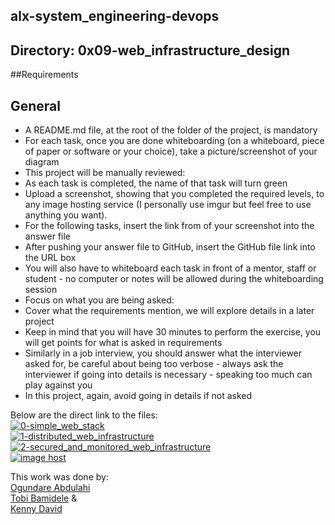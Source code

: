 ## alx-system_engineering-devops
## Directory: 0x09-web_infrastructure_design

##Requirements
## General
<ul>
<li>A README.md file, at the root of the folder of the project, is mandatory</li>
<li>For each task, once you are done whiteboarding (on a whiteboard, piece of paper or software or your choice), take a picture/screenshot of your diagram</li>
<li>This project will be manually reviewed:</li>
<li>As each task is completed, the name of that task will turn green</li>
<li>Upload a screenshot, showing that you completed the required levels, to any image hosting service (I personally use imgur but feel free to use anything you want).</li>
<li>For the following tasks, insert the link from of your screenshot into the answer file</li>
<li>After pushing your answer file to GitHub, insert the GitHub file link into the URL box</li>
<li>You will also have to whiteboard each task in front of a mentor, staff or student - no computer or notes will be allowed during the whiteboarding session</li>
<li>Focus on what you are being asked:</li>
<li>Cover what the requirements mention, we will explore details in a later project</li>
<li>Keep in mind that you will have 30 minutes to perform the exercise, you will get points for what is asked in requirements</li>
<li>Similarly in a job interview, you should answer what the interviewer asked for, be careful about being too verbose - always ask the interviewer if going into details is necessary - speaking too much can play against you</li>
<li>In this project, again, avoid going in details if not asked</li>
</ul>


Below are the direct link to the files: <br/>
<a href="https://imgbox.com/IIHi7Iom" target="_blank"><img src="https://thumbs2.imgbox.com/ad/cf/IIHi7Iom_t.png" alt="0-simple_web_stack"/></a> 
<br/>
<a href="https://imgbox.com/tD9KNANl" target="_blank"><img src="https://thumbs2.imgbox.com/8d/99/tD9KNANl_t.png" alt="1-distributed_web_infrastructure"/></a> 
<br/>
<a href="https://imgbox.com/fqpSCfc0" target="_blank"><img src="https://thumbs2.imgbox.com/77/f0/fqpSCfc0_t.png" alt="2-secured_and_monitored_web_infrastructure"/></a>
<br/>
<a href="https://imgbox.com/94sdy1nw" target="_blank"><img src="https://thumbs2.imgbox.com/15/ad/94sdy1nw_t.png" alt="image host"/></a>
<br/>

This work was done by: <br/>
<a href="https://www.github.com/obapythonaire">Ogundare Abdulahi</a> 
<br/>
<a href="https://www.github.com/searching">Tobi Bamidele</a> 
&<br/>
<a href="https://www.github.com/kded">Kenny David</a> 
